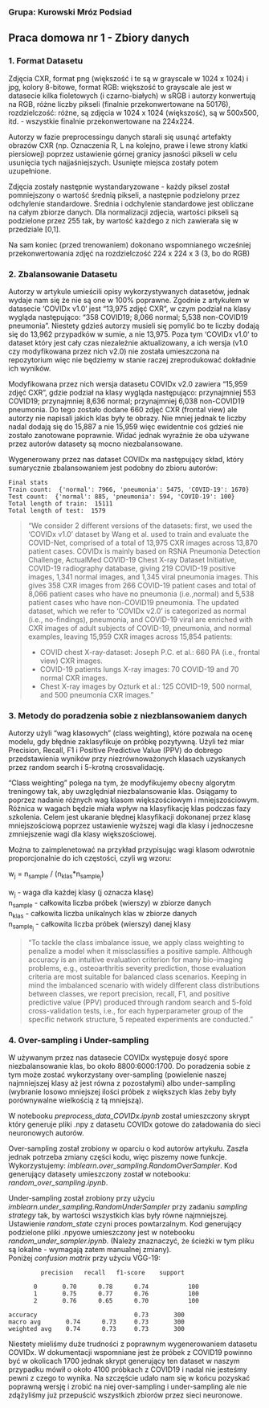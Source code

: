 ### Grupa: Kurowski Mróz Podsiad

## Praca domowa nr 1 - Zbiory danych

### 1. Format Datasetu

Zdjęcia CXR, format png (większość i te są w grayscale w 1024 x 1024) i jpg,  kolory 8-bitowe, format RGB: większość to grayscale ale jest w datasecie kilka fioletowych (i czarno-białych) w sRGB i autorzy konwertują na RGB, różne liczby pikseli (finalnie przekonwertowane na 50176), rozdzielczość: różne, są zdjęcia w 1024 x 1024 (większość), są w 500x500, itd.  - wszystkie finalnie przekonwertowane na 224x224.

Autorzy w fazie preprocessingu danych starali się usunąć artefakty obrazów CXR (np. Oznaczenia R, L na kolejno, prawe i lewe strony klatki piersiowej) poprzez ustawienie górnej granicy jasności pikseli w celu usunięcia tych najjaśniejszych. Usunięte miejsca zostały potem uzupełnione.

Zdjęcia zostały następnie wystandaryzowane - każdy piksel został pomniejszony o wartość średnią pikseli, a następnie podzielony przez odchylenie standardowe. Średnia i odchylenie standardowe jest obliczane na całym zbiorze danych. Dla normalizacji zdjecia, wartości pikseli są podzielone przez 255 tak, by wartość każdego z nich zawierała się w przedziale [0,1].
	
Na sam koniec (przed trenowaniem) dokonano wspomnianego wcześniej przekonwertowania zdjęć na rozdzielczość 224 x 224 x 3 (3, bo do RGB)

### 2. Zbalansowanie Datasetu

Autorzy w artykule umieścili opisy wykorzystywanych datasetów, jednak wydaje nam się że nie są one w 100% poprawne. Zgodnie z artykułem w datasecie ‘COVIDx v1.0’ jest “13,975 zdjęć CXR”, w czym podział na klasy wygląda następująco: “358 COVID19; 8,066 normal; 5,538 non-COVID19 pneumonia”. Niestety gdzieś autorzy musieli się pomylić bo te liczby dodają się do 13,962 przypadków w sumie, a nie 13,975. Poza tym ‘COVIDx v1.0’ to dataset który jest cały czas niezależnie aktualizowany, a ich wersja (v1.0 czy modyfikowana przez nich v2.0) nie została umieszczona na repozytorium więc nie będziemy w stanie raczej zreprodukować dokładnie ich wyników.

Modyfikowana przez nich wersja datasetu COVIDx v2.0 zawiera “15,959 zdjęć CXR”, gdzie podział na klasy wygląda następująco: przynajmniej 553 COVID19; przynajmniej 8,636 normal; przynajmniej 6,038 non-COVID19 pneumonia. Do tego zostało dodane 660 zdjęć CXR (frontal view) ale autorzy nie napisali jakich klas były te obrazy. Nie mniej jednak te liczby nadal dodają się do 15,887 a nie 15,959 więc ewidentnie coś gdzieś nie zostało zanotowane poprawnie. Widać jednak wyraźnie że oba używane przez autorów datasety są mocno niezbalansowane.

Wygenerowany przez nas dataset COVIDx ma następujący skład, który sumarycznie zbalansowaniem jest podobny do zbioru autorów:

	Final stats
	Train count:  {'normal': 7966, 'pneumonia': 5475, 'COVID-19': 1670}
	Test count:  {'normal': 885, 'pneumonia': 594, 'COVID-19': 100}
	Total length of train:  15111
	Total length of test:  1579

> “We consider 2 different versions of the datasets: first, we used the ‘COVIDx v1.0’ dataset by Wang et al. used to train and evaluate the COVID-Net, comprised of a total of 13,975 CXR images across 13,870 patient cases. COVIDx is mainly based on RSNA Pneumonia Detection Challenge, ActualMed COVID-19 Chest X-ray Dataset Initiative, COVID-19 radiography database, giving 219 COVID-19 positive images, 1,341 normal images, and 1,345 viral pneumonia images. This gives 358 CXR images from 266 COVID-19 patient cases and total of 8,066 patient cases who have no pneumonia (i.e.,normal) and 5,538 patient cases who have non-COVID19 pneumonia. The updated dataset, which we refer to ‘COVIDx v2.0’ is categorized as normal (i.e., no-findings), pneumonia, and COVID-19 viral are enriched with CXR images of adult subjects of COVID-19, pneumonia, and normal examples, leaving 15,959 CXR images across 15,854 patients:
> - COVID chest X-ray-dataset: Joseph P.C. et al.: 660 PA (i.e., frontal view) CXR images.
> - COVID-19 patients lungs X-ray images: 70 COVID-19 and 70 normal CXR images.
> - Chest X-ray images by Ozturk et al.: 125 COVID-19, 500 normal, and 500 pneumonia CXR images.”


### 3. Metody do poradzenia sobie z niezblansowaniem danych

Autorzy użyli “wag klasowych” (class weighting), które pozwala na ocenę modelu, gdy błędnie zaklasyfikuje on próbkę pozytywną. Użyli też miar Precision, Recall, F1 i Positive Predictive Value (PPV) do dobrego przedstawienia wyników przy niezrównoważonych klasach uzyskanych przez random search i 5-krotną crossvalidację.

“Class weighting” polega na tym, że modyfikujemy obecny algorytm treningowy tak, aby uwzględniał niezbalansowanie klas. Osiągamy to poprzez nadanie różnych wag klasom większościowym i mniejszościowym. Różnica w wagach będzie miała wpływ na klasyfikację klas podczas fazy szkolenia. Celem jest ukaranie błędnej klasyfikacji dokonanej przez klasę mniejszościową poprzez ustawienie wyższej wagi dla klasy i jednoczesne zmniejszenie wagi dla klasy większościowej.

Można to zaimplenetować na przykład przypisując wagi klasom odwrotnie proporcjonalnie do ich częstości, czyli wg wzoru:

w<sub>j</sub> = n<sub>sample</sub> / (n<sub>klas</sub>\*n<sub>sample<sub>j</sub></sub>)

w<sub>j</sub> - waga dla każdej klasy (j oznacza klasę)  
n<sub>sample</sub> - całkowita liczba próbek (wierszy) w zbiorze danych  
n<sub>klas</sub> - całkowita liczba unikalnych klas w zbiorze danych  
n<sub>sample<sub>j</sub></sub> - całkowita liczba próbek (wierszy) danej klasy

<!---
<img src="https://render.githubusercontent.com/render/math?math=w_j = \frac{n_{sample}}{n_{klas} * n_{sample_j}}">
<img src="https://render.githubusercontent.com/render/math?math=w_j"> - waga dla każdej klasy (j oznacza klasę)
<img src="https://render.githubusercontent.com/render/math?math=n_{sample}"> - całkowita liczba próbek (wierszy) w zbiorze danych
<img src="https://render.githubusercontent.com/render/math?math=n_{klas}"> - całkowita liczba unikalnych klas w zbiorze danych
<img src="https://render.githubusercontent.com/render/math?math=n_{sample_j}"> - całkowita liczba próbek (wierszy) danej klasy --->

> “To tackle the class imbalance issue, we apply class weighting to penalize a model when it missclassifies a positive sample. Although accuracy is an intuitive evaluation criterion for many bio-imaging problems, e.g., osteoarthritis severity prediction, those evaluation criteria are most suitable for balanced class scenarios. Keeping in mind the imbalanced scenario with widely different class distributions between classes, we report precision, recall, F1, and positive predictive value (PPV) produced through random search and 5-fold cross-validation tests, i.e., for each hyperparameter group of the specific network structure, 5 repeated experiments are conducted.”

### 4. Over-sampling i Under-sampling

W używanym przez nas datasecie COVIDx występuje dosyć spore niezbalansowanie klas, bo około 8800:6000:1700. Do poradzenia sobie z tym może zostać wykorzystany over-sampling (powielenie naszej najmniejszej klasy aż jest równa z pozostałymi) albo under-sampling (wybranie losowo mniejszej ilości próbek z większych klas żeby były porównywalne wielkością z tą mniejszą).

W notebooku *preprocess_data_COVIDx.ipynb* został umieszczony skrypt który generuje pliki .npy z datasetu COVIDx gotowe do załadowania do sieci neuronowych autorów.

Over-sampling został zrobiony w oparciu o kod autorów artykułu. Zaszła jednak potrzeba zmiany części kodu, więc piszemy nowe funkcje. Wykorzystujemy: *imblearn.over_sampling.RandomOverSampler*. Kod generujący datasety umieszczony został w notebooku: *random_over_sampling.ipynb*.

Under-sampling został zrobiony przy użyciu *imblearn.under_sampling.RandomUnderSampler* przy zadaniu *sampling strategy* tak, by wartości wszystkich klas były równe najmniejszej. Ustawienie *random_state* czyni proces powtarzalnym. Kod generujący podzielone pliki .npyowe umieszczony jest w notebooku *random_under_sampler.ipynb*. (Należy znaznaczyć, że ścieżki w tym pliku są lokalne - wymagają zatem manualnej zmiany).   
Poniżej *confusion matrix* przy użyciu VGG-19:

	         precision   recall   f1-score    support

           0       0.70      0.78      0.74           100
           1       0.75      0.77      0.76           100
           2       0.76      0.65      0.70           100

	accuracy                           0.73       300
	macro avg       0.74      0.73     0.73       300
	weighted avg    0.74      0.73     0.73       300

Niestety mieliśmy duże trudności z poprawnym wygenerowaniem datasetu COVIDx. W dokumentacji wspomniane jest że próbek z COVID19 powinno być w okolicach 1700 jednak skrypt generujący ten dataset w naszym przypadku mówił o około 4100 próbkach z COVID19 i nadal nie jesteśmy pewni z czego to wynika. Na szczęście udało nam się w końcu pozyskać poprawną wersję i zrobić na niej over-sampling i under-sampling ale nie zdążyliśmy już przepuścić wszystkich zbiorów przez sieci neuronowe. 
